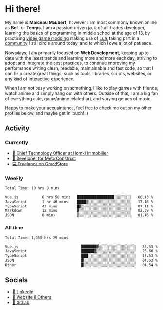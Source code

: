 # Hi there!

My name is **Marceau Maubert**, however I am most commonly known online as **Bell**, or **Tenrys**. I am a passion-driven jack-of-all-trades developer, learning the basics of programming in middle school at the age of 13, by practicing [video game modding](https://garrysmod.com) making use of [Lua](https://lua.org), taking part in a [community](https://metastruct.net) I still circle around today, and to which I owe a lot of patience.

Nowadays, I am primarily focused on **Web Development**, keeping up to date with the latest trends and learning more and more each day, striving to adopt  and integrate the best practices, to continue improving my performance writing clean, readable, maintainable and fast code, so that I can help create great things, such as tools, libraries, scripts, websites, or any kind of interactive experience.

When I am not busy working on something, I like to play games with friends, watch anime and simply hang out with others. Outside of that, I am a big fan of everything cute, game/anime related art, and varying genres of music.

Happy to make your acquaintance, feel free to check me out on my other profiles below, and maybe get in touch! :)

## Activity

### Currently

- [🏢 Chief Technology Officer at Homki Immobilier](https://homki-immobilier.com)
- [🎈 Developer for Meta Construct](https://metastruct.net)
- [💻 Freelance on GmodStore](https://www.gmodstore.com/users/Tenrys)

### Weekly
<!--START_SECTION:wakaWeekly-->

```txt
Total Time: 10 hrs 8 mins

Vue.js           6 hrs 58 mins   █████████████████░░░░░░░░   68.43 %
JavaScript       1 hr 46 mins    ████▒░░░░░░░░░░░░░░░░░░░░   17.46 %
TypeScript       43 mins         █▓░░░░░░░░░░░░░░░░░░░░░░░   07.11 %
Markdown         12 mins         ▓░░░░░░░░░░░░░░░░░░░░░░░░   02.09 %
JSON             8 mins          ▒░░░░░░░░░░░░░░░░░░░░░░░░   01.46 %
```

<!--END_SECTION:wakaWeekly-->

### All time
<!--START_SECTION:wakaTotal-->

```txt
Total Time: 1,953 hrs 29 mins

Vue.js                             ███████▓░░░░░░░░░░░░░░░░░   30.33 %
JavaScript                         ██████▓░░░░░░░░░░░░░░░░░░   26.66 %
TypeScript                         ███░░░░░░░░░░░░░░░░░░░░░░   12.53 %
JSON                               █░░░░░░░░░░░░░░░░░░░░░░░░   04.63 %
Other                              █░░░░░░░░░░░░░░░░░░░░░░░░   04.54 %
```

<!--END_SECTION:wakaTotal-->

## Socials

- [👔 LinkedIn](https://www.linkedin.com/in/marceau-maubert)
- [🔗 Website & Others](https://bell.moe)
- [🦊 GitLab](https://gitlab.com/Tenrys)
